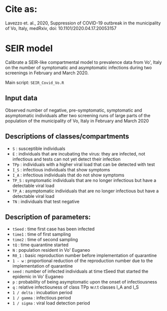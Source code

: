 # Cite as:
Lavezzo et. al., 2020, Suppression of COVID-19 outbreak in the municipality
of Vo, Italy, medRxiv, doi: 10.1101/2020.04.17.20053157

# SEIR model
Calibrate a SEIR-like compartmental model to prevalence data from Vo', Italy on the number of symptomatic and asymptomatic infections during two screenings in February and March 2020.

Main script: `SEIR_Covid_Vo.R`

## Input data
Observed number of negative, pre-symptomatic, symptomatic and asymptomatic individuals after two screening runs of large parts of the population of the municipality of Vo, Italy in February and March 2020

## Descriptions of classes/compartments
- `S`    : susceptible individuals
- `E`    : individuals that are incubating the virus: they are infected, not infectious and tests can not yet detect their infection
- `TPp`  : individuals with a higher viral load that can be detected with test
- `I_S`  : infectious individuals that show symptoms
- `I_A`  : infectious individuals that do not show symptoms
- `TP_S` : symptomatic individuals that are no longer infectious but have a detectable viral load
- `TP_A` : asymptomatic individuals that are no longer infectious but have a detectable viral load
- `TN`   : individuals that test negative

## Description of parameters:
- `tSeed` : time first case has been infected
- `time1` : time of first sampling
- `time2` : time of second sampling
- `tQ`    : time quarantine started
- `N`     : population resident in Vo' Euganeo
- `R0_1`  : basic reproduction number before implementation of quarantine
- `1 - w` : proportional reduction of the reproduction number due to the implementation of quarantine
- `seed`  : number of infected individuals at time tSeed that started the epidemic in Vo' Euganeo
- `p`     : probability of being asymptomatic upon the onset of infectiousness
- `q`     : relative infectiouness of class TPp w.r.t classes I_A and I_S
- `1 / delta` : incubation period
- `1 / gamma` : infectious period
- `1 / sigma` : viral load detection period
